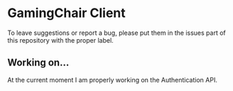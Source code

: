 # GamingChair Client
To leave suggestions or report a bug, please put them in the issues part of this repository with the proper label.

## Working on...
At the current moment I am properly working on the Authentication API.